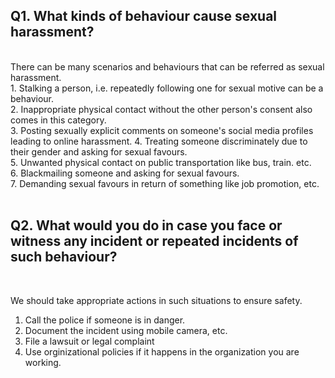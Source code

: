 ## Q1. What kinds of behaviour cause sexual harassment?
<br>
There can be many scenarios and behaviours that can be referred as sexual harassment.<br>
1. Stalking a person, i.e. repeatedly following one for sexual motive can be a behaviour. <br>
2. Inappropriate physical contact without the other person's consent also comes in this category. <br>
3. Posting sexually explicit comments on someone's social media profiles leading to online harassment.
4. Treating someone discriminately due to their gender and asking for sexual favours.<br>
5. Unwanted physical contact on public transportation like bus, train. etc.<br>
6. Blackmailing someone and asking for sexual favours.<br>
7. Demanding sexual favours in return of something like job promotion, etc.
<br><br>

## Q2. What would you do in case you face or witness any incident or repeated incidents of such behaviour?
<br>
 
 We should take appropriate actions in such situations to ensure safety.<br>
 1. Call the police if someone is in danger.<br>
 2. Document the incident using mobile camera, etc.<br>
 3. File a lawsuit or legal complaint<br>
 4. Use orginizational policies if it happens in the organization you are working.
 
 

